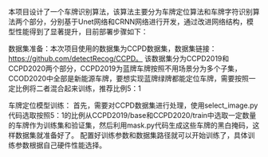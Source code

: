 本项目设计了一个车牌识别算法，该算法主要分为车牌定位算法和车牌字符识别算法两个部分，分别基于Unet网络和CRNN网络进行开发，通过改进网络结构，模型性能得到了显著提升，目前部署步骤如下：

数据集准备：本次项目使用的数据集为CCPD数据集，数据集链接：https://github.com/detectRecog/CCPD。
该数据集分为CCPD2019和CCPD2020两个部分，CCPD2019为蓝牌车牌按照不用场景分为多个子集，CCOD2020中全部是新能源车牌，要想实现蓝牌绿牌都能定位车牌，需要按照一定比例将二者混合起来训练，推荐比例5：1

车牌定位模型训练：
首先，需要对CCPD数据集进行处理，使用select_image.py代码选取按照5：1的比例从CCPD2019/base和CCPD2020/train中选取一定数量的车牌作为训练集和验证集，然后利用mask.py代码生成这些车牌的黑白掩码，这样数据集就准备好了。
配置好训练参数和数据集路径就可以开始训练了，具体训练参数根据自己硬件性能选择。
